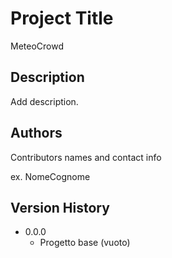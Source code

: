 # Project Title

MeteoCrowd

## Description

Add description.

## Authors

Contributors names and contact info

ex. NomeCognome

## Version History

* 0.0.0
    * Progetto base (vuoto)